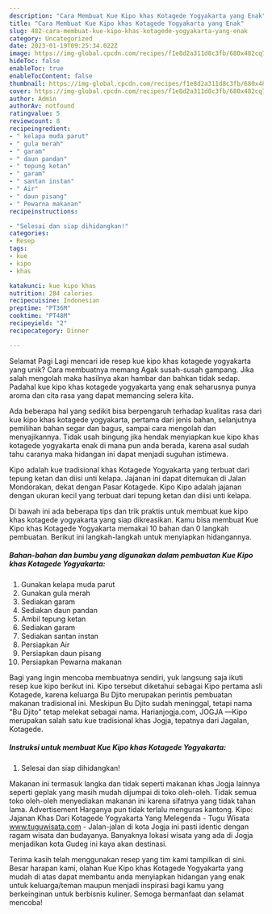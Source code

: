 ```yaml
---
description: "Cara Membuat Kue Kipo khas Kotagede Yogyakarta yang Enak"
title: "Cara Membuat Kue Kipo khas Kotagede Yogyakarta yang Enak"
slug: 482-cara-membuat-kue-kipo-khas-kotagede-yogyakarta-yang-enak
category: Uncategorized
date: 2023-01-19T09:25:34.022Z
image: https://img-global.cpcdn.com/recipes/f1e8d2a311d8c3fb/680x482cq70/kue-kipo-khas-kotagede-yogyakarta-foto-resep-utama.jpg
hideToc: false
enableToc: true
enableTocContent: false
thumbnail: https://img-global.cpcdn.com/recipes/f1e8d2a311d8c3fb/680x482cq70/kue-kipo-khas-kotagede-yogyakarta-foto-resep-utama.jpg
cover: https://img-global.cpcdn.com/recipes/f1e8d2a311d8c3fb/680x482cq70/kue-kipo-khas-kotagede-yogyakarta-foto-resep-utama.jpg
author: Admin
authorAv: notfound
ratingvalue: 5
reviewcount: 8
recipeingredient:
- " kelapa muda parut"
- " gula merah"
- " garam"
- " daun pandan"
- " tepung ketan"
- " garam"
- " santan instan"
- " Air"
- " daun pisang"
- " Pewarna makanan"
recipeinstructions:

- "Selesai dan siap dihidangkan!"
categories:
- Resep
tags:
- kue
- kipo
- khas

katakunci: kue kipo khas 
nutrition: 284 calories
recipecuisine: Indonesian
preptime: "PT36M"
cooktime: "PT48M"
recipeyield: "2"
recipecategory: Dinner

---
```



Selamat Pagi Lagi mencari ide resep kue kipo khas kotagede yogyakarta yang unik? Cara membuatnya memang Agak susah-susah gampang. Jika salah mengolah maka hasilnya akan hambar dan bahkan tidak sedap. Padahal kue kipo khas kotagede yogyakarta yang enak seharusnya punya aroma dan cita rasa yang dapat memancing selera kita.


Ada beberapa hal yang sedikit bisa berpengaruh terhadap kualitas rasa dari kue kipo khas kotagede yogyakarta, pertama dari jenis bahan, selanjutnya pemilihan bahan segar dan bagus, sampai cara mengolah dan menyajikannya. Tidak usah bingung jika hendak menyiapkan kue kipo khas kotagede yogyakarta enak di mana pun anda berada, karena asal sudah tahu caranya maka hidangan ini dapat menjadi suguhan istimewa.

Kipo adalah kue tradisional khas Kotagede Yogyakarta yang terbuat dari tepung ketan dan diisi unti kelapa. Jajanan ini dapat ditemukan di Jalan Mondorakan, dekat dengan Pasar Kotagede. Kipo Kipo adalah jajanan dengan ukuran kecil yang terbuat dari tepung ketan dan diisi unti kelapa.


Di bawah ini ada beberapa tips dan trik praktis untuk membuat kue kipo khas kotagede yogyakarta yang siap dikreasikan. Kamu bisa membuat Kue Kipo khas Kotagede Yogyakarta memakai 10 bahan dan 0 langkah pembuatan. Berikut ini langkah-langkah untuk menyiapkan hidangannya.

<!--inarticleads1-->

##### Bahan-bahan dan bumbu yang digunakan dalam pembuatan Kue Kipo khas Kotagede Yogyakarta:

1. Gunakan  kelapa muda parut
1. Gunakan  gula merah
1. Sediakan  garam
1. Sediakan  daun pandan
1. Ambil  tepung ketan
1. Sediakan  garam
1. Sediakan  santan instan
1. Persiapkan  Air
1. Persiapkan  daun pisang
1. Persiapkan  Pewarna makanan


Bagi yang ingin mencoba membuatnya sendiri, yuk langsung saja ikuti resep kue kipo berikut ini. Kipo tersebut diketahui sebagai Kipo pertama asli Kotagede, karena keluarga Bu Djito merupakan perintis pembuatan makanan tradisional ini. Meskipun Bu Djito sudah meninggal, tetapi nama &#34;Bu Djito&#34; tetap melekat sebagai nama. Harianjogja.com, JOGJA —Kipo merupakan salah satu kue tradisional khas Jogja, tepatnya dari Jagalan, Kotagede. 

<!--inarticleads2-->

##### Instruksi untuk membuat Kue Kipo khas Kotagede Yogyakarta:


1. Selesai dan siap dihidangkan!

Makanan ini termasuk langka dan tidak seperti makanan khas Jogja lainnya seperti geplak yang masih mudah dijumpai di toko oleh-oleh. Tidak semua toko oleh-oleh menyediakan makanan ini karena sifatnya yang tidak tahan lama. Advertisement Harganya pun tidak terlalu menguras kantong. Kipo: Jajanan Khas Dari Kotagede Yogyakarta Yang Melegenda - Tugu Wisata www.tuguwisata.com - Jalan-jalan di kota Jogja ini pasti identic dengan ragam wisata dan budayanya. Banyaknya lokasi wisata yang ada di Jogja menjadikan kota Gudeg ini kaya akan destinasi. 

Terima kasih telah menggunakan resep yang tim kami tampilkan di sini. Besar harapan kami, olahan Kue Kipo khas Kotagede Yogyakarta yang mudah di atas dapat membantu anda menyiapkan hidangan yang enak untuk keluarga/teman maupun menjadi inspirasi bagi kamu yang berkeinginan untuk berbisnis kuliner. Semoga bermanfaat dan selamat mencoba!
